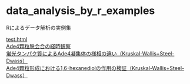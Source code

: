 # data_analysis_by_r_examples
Rによるデータ解析の実例集

[test.html](https://htmlpreview.github.io/?https://github.com/masaktakaine/data_analysis_by_r_examples/blob/main/220524_torc1_mut_analysis.html)  
[Ade4顆粒脱会合の経時観察](https://htmlpreview.github.io/?https://github.com/masaktakaine/data_analysis_by_r_examples/blob/main/230306_ade4_granule_disassembly.html)  
[蛍光タンパク質によるAde4凝集体の様相の違い（Kruskal-Wallis+Steel-Dwass）](https://htmlpreview.github.io/?https://github.com/masaktakaine/data_analysis_by_r_examples/blob/main/200212_Ade4FPtag_analysis/analysis_200214data.html)  
[Ade4顆粒形成における1,6-hexanediolの作用の検証（Kruskal-Wallis+Steel-Dwass）](https://htmlpreview.github.io/?https://github.com/masaktakaine/data_analysis_by_r_examples/blob/main/221025-27_Ade4-mNG_HD/221027_Ade4-mNG_HD.html)
 
